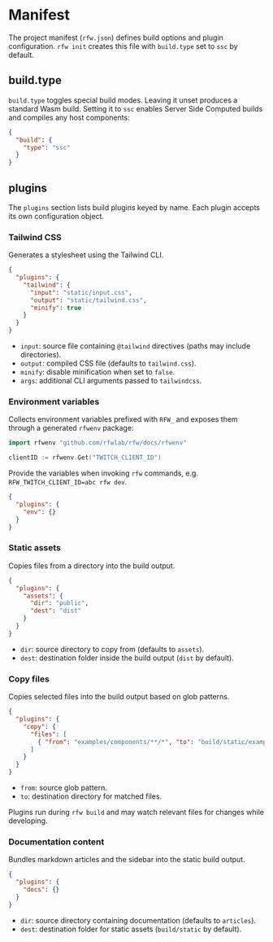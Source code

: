 # Manifest

The project manifest (`rfw.json`) defines build options and plugin configuration. `rfw init` creates this file with `build.type` set to `ssc` by default.

## build.type

`build.type` toggles special build modes. Leaving it unset produces a standard Wasm build. Setting it to `ssc` enables Server Side Computed builds and compiles any host components:

```json
{
  "build": {
    "type": "ssc"
  }
}
```

## plugins

The `plugins` section lists build plugins keyed by name. Each plugin accepts its own configuration object.

### Tailwind CSS

Generates a stylesheet using the Tailwind CLI.

```json
{
  "plugins": {
    "tailwind": {
      "input": "static/input.css",
      "output": "static/tailwind.css",
      "minify": true
    }
  }
}
```

- `input`: source file containing `@tailwind` directives (paths may include directories).
- `output`: compiled CSS file (defaults to `tailwind.css`).
- `minify`: disable minification when set to `false`.
- `args`: additional CLI arguments passed to `tailwindcss`.

### Environment variables

Collects environment variables prefixed with `RFW_` and exposes them through a
generated `rfwenv` package:

```go
import rfwenv "github.com/rfwlab/rfw/docs/rfwenv"

clientID := rfwenv.Get("TWITCH_CLIENT_ID")
```

Provide the variables when invoking `rfw` commands, e.g.
`RFW_TWITCH_CLIENT_ID=abc rfw dev`.

```json
{
  "plugins": {
    "env": {}
  }
}
```

### Static assets

Copies files from a directory into the build output.

```json
{
  "plugins": {
    "assets": {
      "dir": "public",
      "dest": "dist"
    }
  }
}
```

- `dir`: source directory to copy from (defaults to `assets`).
- `dest`: destination folder inside the build output (`dist` by default).

### Copy files

Copies selected files into the build output based on glob patterns.

```json
{
  "plugins": {
    "copy": {
      "files": [
        { "from": "examples/components/**/*", "to": "build/static/examples/components" }
      ]
    }
  }
}
```

- `from`: source glob pattern.
- `to`: destination directory for matched files.

Plugins run during `rfw build` and may watch relevant files for changes while developing.

### Documentation content

Bundles markdown articles and the sidebar into the static build output.

```json
{
  "plugins": {
    "docs": {}
  }
}
```

- `dir`: source directory containing documentation (defaults to `articles`).
- `dest`: destination folder for static assets (`build/static` by default).

